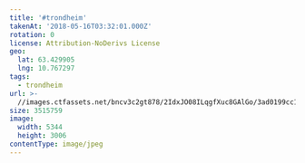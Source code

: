```yaml
---
title: '#trondheim'
takenAt: '2018-05-16T03:32:01.000Z'
rotation: 0
license: Attribution-NoDerivs License
geo:
  lat: 63.429905
  lng: 10.767297
tags:
  - trondheim
url: >-
  //images.ctfassets.net/bncv3c2gt878/2IdxJO08ILqgfXuc8GAlGo/3ad0199cc18e74453625ad9498f9c948/trondheim_41454682154_o
size: 3515759
image:
  width: 5344
  height: 3006
contentType: image/jpeg
---
```


